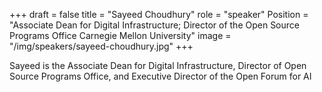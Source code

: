 +++
draft = false
title = "Sayeed Choudhury"
role = "speaker"
Position = "Associate Dean for Digital Infrastructure; Director of the Open Source Programs Office
Carnegie Mellon University"
image = "/img/speakers/sayeed-choudhury.jpg"
+++

Sayeed is the Associate Dean for Digital Infrastructure, Director of Open Source Programs Office, and Executive Director of the Open Forum for AI